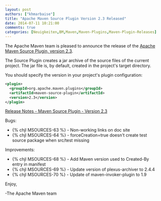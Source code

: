 ```yaml
---
layout: post
authors: ["khmarbaise"]
title: "Apache Maven Source Plugin Version 2.3 Released"
date: 2014-07-11 10:21:00
comments: true
categories: [Neuigkeiten,BM,Maven,Maven-Plugins,Maven-Plugin-Releases]
---
```

The Apache Maven team is pleased to announce the release of the 
[Apache Maven Source Plugin, version 2.3](https://maven.apache.org/plugins/maven-source-plugin/).

The Source Plugin creates a jar archive of the source files of the current
project. The jar file is, by default, created in the project's target
directory.

You should specify the version in your project's plugin configuration:

``` xml
<plugin>
  <groupId>org.apache.maven.plugins</groupId>
  <artifactId>maven-source-plugin</artifactId>
  <version>2.3</version>
</plugin>
```
<!-- more -->


[Release Notes - Maven Source Plugin - Version 2.3](http://jira.codehaus.org/secure/ReleaseNote.jspa?projectId=11147&version=18848)

Bugs:

 * {% chjl MSOURCES-63 %} - Non-working links on doc site
 * {% chjl MSOURCES-64 %} - forceCreation=true doesn't create test source package when src/test missing

Improvements:

 * {% chjl MSOURCES-68 %} - Add Maven version used to Created-By entry in manifest
 * {% chjl MSOURCES-69 %} - Update version of plexus-archiver to 2.4.4
 * {% chjl MSOURCES-70 %} - Update of maven-invoker-plugin to 1.9

Enjoy,

-The Apache Maven team
